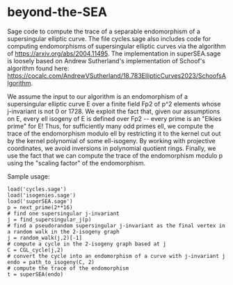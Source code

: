 # beyond-the-SEA
Sage code to compute the trace of a separable endomorphism of a supersingular elliptic curve. The file cycles.sage also includes code for computing endomorphisms of supersingular elliptic curves via the algorithm of https://arxiv.org/abs/2004.11495. The implementation in superSEA.sage is loosely based on Andrew Sutherland's implementation of Schoof's algorithm found here: https://cocalc.com/AndrewVSutherland/18.783EllipticCurves2023/SchoofsAlgorithm.

We assume the input to our algorithm is an endomorphism of a supersingular elliptic curve E over a finite field Fp2 of p^2 elements whose j-invariant is not 0 or 1728. We exploit the fact that, given our assumptions on E, every ell isogeny of E is defined over Fp2 -- every prime is an "Elkies prime" for E! Thus, for sufficiently many odd primes ell, we compute the trace of the endomorphism modulo ell by restricting it to the kernel cut out by the kernel polynomial of some ell-isogeny. By working with projective coordinates, we avoid inversions in polynomial quotient rings. Finally, we use the fact that we can compute the trace of the endomorphism modulo p using the "scaling factor" of the endomorphism. 

Sample usage:
```
load('cycles.sage')
load('isogenies.sage')
load('superSEA.sage')
p = next_prime(2**16)
# find one supersingular j-invariant
j = find_supersingular_j(p)
# find a pseudorandom supersingular j-invariant as the final vertex in a random walk in the 2-isogeny graph
j = random_walk(j,2)[-1]
# compute a cycle in the 2-isogeny graph based at j
C = CGL_cycle(j,2)
# convert the cycle into an endomorphism of a curve with j-invariant j
endo = path_to_isogeny(C, 2)
# compute the trace of the endomorphism
t = superSEA(endo)
```




